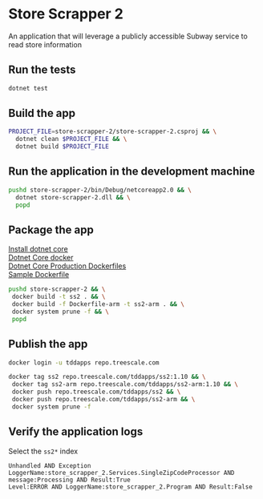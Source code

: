 # Store Scrapper 2  

An application that will leverage a publicly accessible Subway service to read store information  

## Run the tests  

```bash
dotnet test
```

## Build the app  

```bash
PROJECT_FILE=store-scrapper-2/store-scrapper-2.csproj && \
  dotnet clean $PROJECT_FILE && \
  dotnet build $PROJECT_FILE
```

## Run the application in the development machine  

```bash
pushd store-scrapper-2/bin/Debug/netcoreapp2.0 && \
  dotnet store-scrapper-2.dll && \
  popd
```

## Package the app  

[Install dotnet core](https://www.microsoft.com/net/learn/get-started/linuxubuntu)  
[Dotnet Core docker](https://github.com/dotnet/dotnet-docker)  
[Dotnet Core Production Dockerfiles](https://github.com/dotnet/dotnet-docker-samples/tree/master/dotnetapp-prod)  
[Sample Dockerfile](https://github.com/dotnet/dotnet-docker-samples/blob/master/dotnetapp-prod/Dockerfile.arm32)  

```bash
pushd store-scrapper-2 && \
 docker build -t ss2 . && \
 docker build -f Dockerfile-arm -t ss2-arm . && \
 docker system prune -f && \
 popd
```

## Publish the app  

```bash
docker login -u tddapps repo.treescale.com

docker tag ss2 repo.treescale.com/tddapps/ss2:1.10 && \
 docker tag ss2-arm repo.treescale.com/tddapps/ss2-arm:1.10 && \
 docker push repo.treescale.com/tddapps/ss2 && \
 docker push repo.treescale.com/tddapps/ss2-arm && \
 docker system prune -f
```

## Verify the application logs  

Select the `ss2*` index 

```
Unhandled AND Exception
LoggerName:store_scrapper_2.Services.SingleZipCodeProcessor AND message:Processing AND Result:True
Level:ERROR AND LoggerName:store_scrapper_2.Program AND Result:False
```
